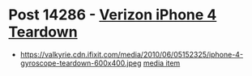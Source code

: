 # Post 14286 - [Verizon iPhone 4 Teardown](https://www.ifixit.com/News/14286/verizon-iphone-4-teardown)

- https://valkyrie.cdn.ifixit.com/media/2010/06/05152325/iphone-4-gyroscope-teardown-600x400.jpeg [media item](media-28538.md)